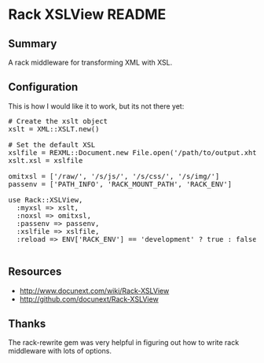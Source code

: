Rack XSLView README
===================

Summary
-------

A rack middleware for transforming XML with XSL.

Configuration
-------------

This is how I would like it to work, but its not there yet:

<pre class="sh_ruby">
# Create the xslt object
xslt = XML::XSLT.new()

# Set the default XSL
xslfile = REXML::Document.new File.open('/path/to/output.xhtml10.xsl').read
xslt.xsl = xslfile

omitxsl = ['/raw/', '/s/js/', '/s/css/', '/s/img/']
passenv = ['PATH_INFO', 'RACK_MOUNT_PATH', 'RACK_ENV']

use Rack::XSLView,
  :myxsl => xslt,
  :noxsl => omitxsl,
  :passenv => passenv,
  :xslfile => xslfile,
  :reload => ENV['RACK_ENV'] == 'development' ? true : false

</pre>



Resources
---------

* <http://www.docunext.com/wiki/Rack-XSLView>
* <http://github.com/docunext/Rack-XSLView>


Thanks
------

The rack-rewrite gem was very helpful in figuring out how to write rack middleware with lots of options.
